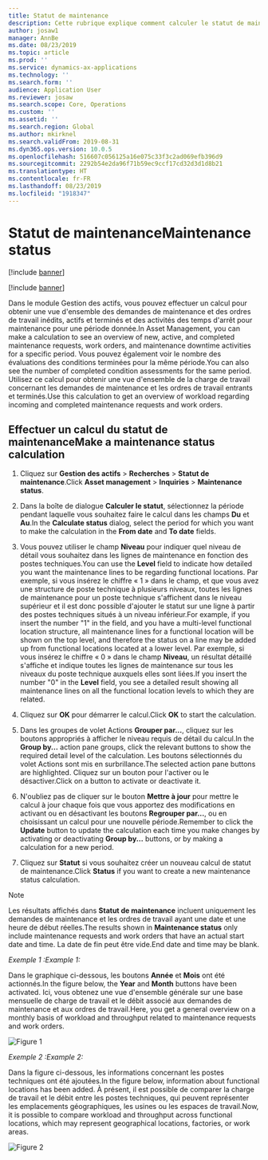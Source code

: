 ```yaml
---
title: Statut de maintenance
description: Cette rubrique explique comment calculer le statut de maintenance dans le module Gestion des actifs.
author: josaw1
manager: AnnBe
ms.date: 08/23/2019
ms.topic: article
ms.prod: ''
ms.service: dynamics-ax-applications
ms.technology: ''
ms.search.form: ''
audience: Application User
ms.reviewer: josaw
ms.search.scope: Core, Operations
ms.custom: ''
ms.assetid: ''
ms.search.region: Global
ms.author: mkirknel
ms.search.validFrom: 2019-08-31
ms.dyn365.ops.version: 10.0.5
ms.openlocfilehash: 516607c056125a16e075c33f3c2ad069efb396d9
ms.sourcegitcommit: 2292b54e2da96f71b59ec9ccf17cd32d3d1d8b21
ms.translationtype: HT
ms.contentlocale: fr-FR
ms.lasthandoff: 08/23/2019
ms.locfileid: "1918347"
---
```

# <a name="maintenance-status"></a><span data-ttu-id="3681e-103">Statut de maintenance</span><span class="sxs-lookup"><span data-stu-id="3681e-103">Maintenance status</span></span>

[!include [banner](../../includes/banner.md)]

[!include [banner](../../includes/preview-banner.md)]

<span data-ttu-id="3681e-104">Dans le module Gestion des actifs, vous pouvez effectuer un calcul pour obtenir une vue d'ensemble des demandes de maintenance et des ordres de travail inédits, actifs et terminés et des activités des temps d'arrêt pour maintenance pour une période donnée.</span><span class="sxs-lookup"><span data-stu-id="3681e-104">In Asset Management, you can make a calculation to see an overview of new, active, and completed maintenance requests, work orders, and maintenance downtime activities for a specific period.</span></span> <span data-ttu-id="3681e-105">Vous pouvez également voir le nombre des évaluations des conditions terminées pour la même période.</span><span class="sxs-lookup"><span data-stu-id="3681e-105">You can also see the number of completed condition assessments for the same period.</span></span> <span data-ttu-id="3681e-106">Utilisez ce calcul pour obtenir une vue d'ensemble de la charge de travail concernant les demandes de maintenance et les ordres de travail entrants et terminés.</span><span class="sxs-lookup"><span data-stu-id="3681e-106">Use this calculation to get an overview of workload regarding incoming and completed maintenance requests and work orders.</span></span>

## <a name="make-a-maintenance-status-calculation"></a><span data-ttu-id="3681e-107">Effectuer un calcul du statut de maintenance</span><span class="sxs-lookup"><span data-stu-id="3681e-107">Make a maintenance status calculation</span></span>

1. <span data-ttu-id="3681e-108">Cliquez sur **Gestion des actifs** > **Recherches** > **Statut de maintenance**.</span><span class="sxs-lookup"><span data-stu-id="3681e-108">Click **Asset management** > **Inquiries** > **Maintenance status**.</span></span>

2. <span data-ttu-id="3681e-109">Dans la boîte de dialogue **Calculer le statut**, sélectionnez la période pendant laquelle vous souhaitez faire le calcul dans les champs **Du** et **Au**.</span><span class="sxs-lookup"><span data-stu-id="3681e-109">In the **Calculate status** dialog, select the period for which you want to make the calculation in the **From date** and **To date** fields.</span></span>

3. <span data-ttu-id="3681e-110">Vous pouvez utiliser le champ **Niveau** pour indiquer quel niveau de détail vous souhaitez dans les lignes de maintenance en fonction des postes techniques.</span><span class="sxs-lookup"><span data-stu-id="3681e-110">You can use the **Level** field to indicate how detailed you want the maintenance lines to be regarding functional locations.</span></span> <span data-ttu-id="3681e-111">Par exemple, si vous insérez le chiffre « 1 » dans le champ, et que vous avez une structure de poste technique à plusieurs niveaux, toutes les lignes de maintenance pour un poste technique s'affichent dans le niveau supérieur et il est donc possible d'ajouter le statut sur une ligne à partir des postes techniques situés à un niveau inférieur.</span><span class="sxs-lookup"><span data-stu-id="3681e-111">For example, if you insert the number "1" in the field, and you have a multi-level functional location structure, all maintenance lines for a functional location will be shown on the top level, and therefore the status on a line may be added up from functional locations located at a lower level.</span></span> <span data-ttu-id="3681e-112">Par exemple, si vous insérez le chiffre « 0 » dans le champ **Niveau**, un résultat détaillé s'affiche et indique toutes les lignes de maintenance sur tous les niveaux du poste technique auxquels elles sont liées.</span><span class="sxs-lookup"><span data-stu-id="3681e-112">If you insert the number "0" in the **Level** field, you see a detailed result showing all maintenance lines on all the functional location levels to which they are related.</span></span>

4. <span data-ttu-id="3681e-113">Cliquez sur **OK** pour démarrer le calcul.</span><span class="sxs-lookup"><span data-stu-id="3681e-113">Click **OK** to start the calculation.</span></span>

5. <span data-ttu-id="3681e-114">Dans les groupes de volet Actions **Grouper par…**, cliquez sur les boutons appropriés à afficher le niveau requis de détail du calcul.</span><span class="sxs-lookup"><span data-stu-id="3681e-114">In the **Group by...** action pane groups, click the relevant buttons to show the required detail level of the calculation.</span></span> <span data-ttu-id="3681e-115">Les boutons sélectionnés du volet Actions sont mis en surbrillance.</span><span class="sxs-lookup"><span data-stu-id="3681e-115">The selected action pane buttons are highlighted.</span></span> <span data-ttu-id="3681e-116">Cliquez sur un bouton pour l'activer ou le désactiver.</span><span class="sxs-lookup"><span data-stu-id="3681e-116">Click on a button to activate or deactivate it.</span></span>

6. <span data-ttu-id="3681e-117">N'oubliez pas de cliquer sur le bouton **Mettre à jour** pour mettre le calcul à jour chaque fois que vous apportez des modifications en activant ou en désactivant les boutons **Regrouper par…**, ou en choisissant un calcul pour une nouvelle période.</span><span class="sxs-lookup"><span data-stu-id="3681e-117">Remember to click the **Update** button to update the calculation each time you make changes by activating or deactivating **Group by...** buttons, or by making a calculation for a new period.</span></span>

7. <span data-ttu-id="3681e-118">Cliquez sur **Statut** si vous souhaitez créer un nouveau calcul de statut de maintenance.</span><span class="sxs-lookup"><span data-stu-id="3681e-118">Click **Status** if you want to create a new maintenance status calculation.</span></span>

>[!NOTE]
><span data-ttu-id="3681e-119">Les résultats affichés dans **Statut de maintenance** incluent uniquement les demandes de maintenance et les ordres de travail ayant une date et une heure de début réelles.</span><span class="sxs-lookup"><span data-stu-id="3681e-119">The results shown in **Maintenance status** only include maintenance requests and work orders that have an actual start date and time.</span></span> <span data-ttu-id="3681e-120">La date de fin peut être vide.</span><span class="sxs-lookup"><span data-stu-id="3681e-120">End date and time may be blank.</span></span>

<span data-ttu-id="3681e-121">*Exemple 1 :*</span><span class="sxs-lookup"><span data-stu-id="3681e-121">*Example 1:*</span></span>

<span data-ttu-id="3681e-122">Dans le graphique ci-dessous, les boutons **Année** et **Mois** ont été actionnés.</span><span class="sxs-lookup"><span data-stu-id="3681e-122">In the figure below, the **Year** and **Month** buttons have been activated.</span></span> <span data-ttu-id="3681e-123">Ici, vous obtenez une vue d'ensemble générale sur une base mensuelle de charge de travail et le débit associé aux demandes de maintenance et aux ordres de travail.</span><span class="sxs-lookup"><span data-stu-id="3681e-123">Here, you get a general overview on a monthly basis of workload and throughput related to maintenance requests and work orders.</span></span> 

![Figure 1](media/13-controlling-and-reporting.png)

<span data-ttu-id="3681e-125">*Exemple 2 :*</span><span class="sxs-lookup"><span data-stu-id="3681e-125">*Example 2:*</span></span>

<span data-ttu-id="3681e-126">Dans la figure ci-dessous, les informations concernant les postes techniques ont été ajoutées.</span><span class="sxs-lookup"><span data-stu-id="3681e-126">In the figure below, information about functional locations has been added.</span></span> <span data-ttu-id="3681e-127">À présent, il est possible de comparer la charge de travail et le débit entre les postes techniques, qui peuvent représenter les emplacements géographiques, les usines ou les espaces de travail.</span><span class="sxs-lookup"><span data-stu-id="3681e-127">Now, it is possible to compare workload and throughput across functional locations, which may represent geographical locations, factories, or work areas.</span></span> 

![Figure 2](media/14-controlling-and-reporting.png)

